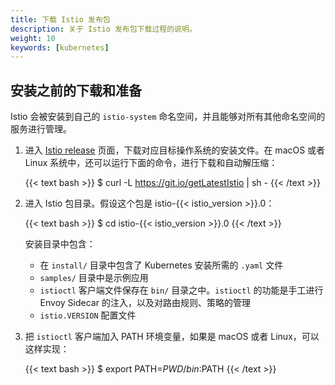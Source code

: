 ```yaml
---
title: 下载 Istio 发布包
description: 关于 Istio 发布包下载过程的说明。
weight: 10
keywords: [kubernetes]
---
```


## 安装之前的下载和准备

Istio 会被安装到自己的 `istio-system` 命名空间，并且能够对所有其他命名空间的服务进行管理。

1. 进入 [Istio release](https://github.com/istio/istio/releases) 页面，下载对应目标操作系统的安装文件。在 macOS 或者 Linux 系统中，还可以运行下面的命令，进行下载和自动解压缩：

    {{< text bash >}}
    $ curl -L https://git.io/getLatestIstio | sh -
    {{< /text >}}

1. 进入 Istio 包目录。假设这个包是 istio-{{< istio_version >}}.0：

    {{< text bash >}}
    $ cd istio-{{< istio_version >}}.0
    {{< /text >}}

    安装目录中包含：

    * 在 `install/` 目录中包含了 Kubernetes 安装所需的 `.yaml` 文件
    * `samples/` 目录中是示例应用
    * `istioctl` 客户端文件保存在 `bin/` 目录之中。`istioctl` 的功能是手工进行 Envoy Sidecar 的注入，以及对路由规则、策略的管理
    * `istio.VERSION` 配置文件

1. 把 `istioctl` 客户端加入 PATH 环境变量，如果是 macOS 或者 Linux，可以这样实现：

    {{< text bash >}}
    $ export PATH=$PWD/bin:$PATH
    {{< /text >}}
